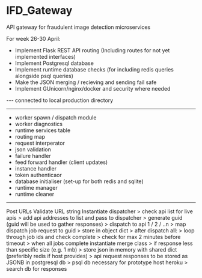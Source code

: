 # IFD_Gateway
API gateway for fraudulent image detection microservices

For week 26-30 April:
  - Implement Flask REST API routing (Including routes for not yet implemented interfaces)
  - Implement Postgresql database
  - Implement runtime database checks (for including redis queries alongside psql queries)
  - Make the JSON merging / recieving and sending fail safe
  - Implement GUnicorn/nginx/docker and security where needed

--- connected to local production directory

-----------------------------------------------------------------------------------------

- worker spawn / dispatch module
- worker diagnostics
- runtime services table
- routing map
- request interperator 
- json validation
- failure handler
- feed forward handler (client updates)
- instance handler
- token authenticaor
- database initialiser (set-up for both redis and sqlite)
- runtime manager
- runtime cleaner

-----------------------------------------------------------------------------------------

Post URLs
Validate URL string
Instantiate dispatcher
    > check api list for live apis
         > add api addresses to list and pass to dispatcher
         > generate guid (guid will be used to gather responses)
    > dispatch to api 1 / 2 / ..n
    > map dispatch job request to guid
         > store in object dict
    > after dispatch all:
         > loop through job ids and check complete
         > check for max 2 minutes before timeout
         > when all jobs complete instantiate merge class
              > if response less than specific size (e.g. 1 mb)
                   > store json in memory with shared dict (preferibly redis if host provides)
              > api request responses to be stored as JSONB in postgresql db
                   > psql db necessary for prototype host heroku
              > search db for responses
    
    




